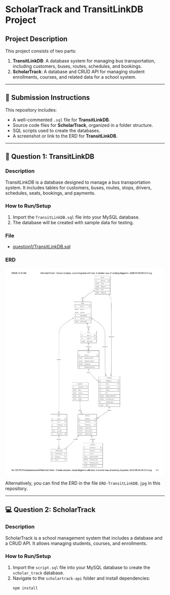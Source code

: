 # ScholarTrack and TransitLinkDB Project

## Project Description

This project consists of two parts:

1. **TransitLinkDB**: A database system for managing bus transportation, including customers, buses, routes, schedules, and bookings.
2. **ScholarTrack**: A database and CRUD API for managing student enrollments, courses, and related data for a school system.

---

## 📌 Submission Instructions

This repository includes:

- A well-commented `.sql` file for **TransitLinkDB**.
- Source code files for **ScholarTrack**, organized in a folder structure.
- SQL scripts used to create the databases.
- A screenshot or link to the ERD for **TransitLinkDB**.

---

## 🧠 Question 1: TransitLinkDB

### Description

TransitLinkDB is a database designed to manage a bus transportation system. It includes tables for customers, buses, routes, stops, drivers, schedules, seats, bookings, and payments.

### How to Run/Setup

1. Import the `TransitLinkDB.sql` file into your MySQL database.
2. The database will be created with sample data for testing.

### File

- [question1/TransitLinkDB.sql](question1/TransitLinkDB.sql)

### ERD

![ERD](ERD-TransitLinkDB.jpg)

Alternatively, you can find the ERD in the file `ERD-TransitLinkDB.jpg` in this repository.

---

## 💻 Question 2: ScholarTrack

### Description

ScholarTrack is a school management system that includes a database and a CRUD API. It allows managing students, courses, and enrollments.

### How to Run/Setup

1. Import the `script.sql` file into your MySQL database to create the `scholar_track` database.
2. Navigate to the `scholartrack-api` folder and install dependencies:
   ```bash
   npm install
